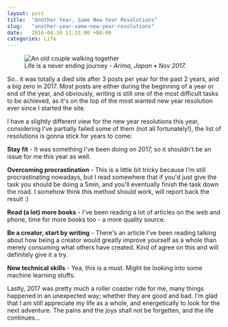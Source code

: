 ```yaml
---
layout: post
title:  "Another Year, Same New Year Resolutions"
slug:   "another-year-same-new-year-resolutions"
date:   2016-04-30 11:31:00 +08:00
categories: Life
---
```


<figure>
  <img alt="An old couple walking together"
    src="https://s3-ap-southeast-1.amazonaws.com/life-inspect/arima_couple.jpg"
    class="content" />
  <figcaption>Life is a never ending journey <i>- Arima, Japan • Nov 2017.</i></figcaption>
</figure>

So.. it was totally a died site after 3 posts per year for the past 2 years, and a big zero in 2017. Most posts are either during the beginning of a year or end of the year, and obviously, writing is still one of the most difficult tasks to be achieved, as it's on the top of the most wanted new year resolution ever since I started the site.

I have a slightly different view for the new year resolutions this year, considering I've partially failed some of them (not all fortunately!), the list of resolutions is gonna stick for years to come:

**Stay fit**
\- It was something I've been doing on 2017, so it shouldn't be an issue for me this year as well.

**Overcoming procrastination**
\- This is a little bit tricky because I'm still procrastinating nowadays, but I read somewhere that if you'd just give the task you should be
doing a 5min, and you'll eventually finish the task down the road. I somehow think this method should work, will report back the result :)

**Read (a lot) more books**
\- I've been reading a lot of articles on the web and phone, time for more books too - a more quality source.

**Be a creator, start by writing**
\- There's an article I've been reading talking about how being a creator would greatly improve yourself as a whole than merely consuming what
others have created. Kind of agree on this and will definitely give it a try.

**New technical skills**
\- Yea, this is a must. Might be looking into some machine learning stuffs.

Lastly, 2017 was pretty much a roller coaster ride for me, many things happened in an unexpected way; whether they are good and bad. I'm glad that I am still appreciate my life as a whole, and energetically to look for the next adventure. The pains and the joys shall not be forgetten, and the life continues...
